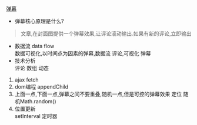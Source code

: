 [弹幕](https://juejin.im/post/5ae56927f265da0b7e0c0968)
- 弹幕核心原理是什么?
> 文章,在封面图提供一个弹幕效果,让评论滚动输出.如果有新的评论,立即输出
- 数据流 data flow      
数据可视化,以时间点为因素的弹幕,数据流 评论,可视化 弹幕
- 技术分析      
评论 数组 动态
1. ajax fetch
2. dom编程 appendChild
3. 上面一点,下面一点,弹幕之间不要重叠,随机一点,但是可控的弹幕效果  定位 随机Math.random()
4. 位置更新     
setInterval 定时器